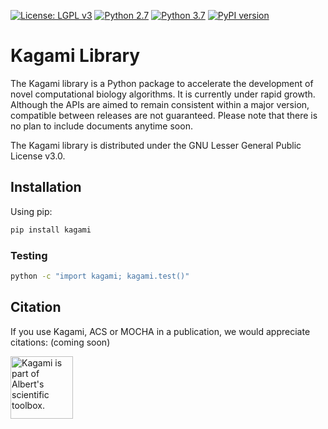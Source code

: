 [![License: LGPL v3](https://img.shields.io/badge/License-LGPL%20v3-blue.svg)](https://www.gnu.org/licenses/lgpl-3.0)
[![Python 2.7](https://img.shields.io/badge/python-2.7-green.svg)](https://www.python.org/downloads/release/python-2715/)
[![Python 3.7](https://img.shields.io/badge/python-3.7-green.svg)](https://www.python.org/downloads/release/python-375/)
[![PyPI version](https://badge.fury.io/py/kagami.svg)](https://badge.fury.io/py/kagami)


# Kagami Library

The Kagami library is a Python package to accelerate the development of novel computational biology algorithms. 
It is currently under rapid growth. Although the APIs are aimed to remain consistent within a major version, compatible between releases are not guaranteed. 
Please note that there is no plan to include documents anytime soon. 

The Kagami library is distributed under the GNU Lesser General Public License v3.0.


## Installation

Using pip:
```bash
pip install kagami
```


### Testing

```bash
python -c "import kagami; kagami.test()"
```


## Citation

If you use Kagami, ACS or MOCHA in a publication, we would appreciate citations: (coming soon)

<img src="https://i.imgur.com/p3207Et.png" alt="Kagami is part of Albert's scientific toolbox." width="100"/>
